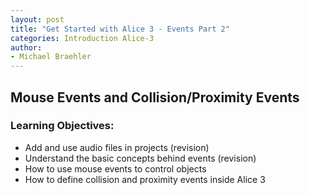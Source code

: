 ```yaml
---
layout: post
title: "Get Started with Alice 3 - Events Part 2"
categories: Introduction Alice-3
author:
- Michael Braehler
---
```


## Mouse Events and Collision/Proximity Events

### Learning Objectives:

- Add and use audio files in projects (revision)
- Understand the basic concepts behind events (revision)
- How to use mouse events to control objects
- How to define collision and proximity events inside Alice 3
